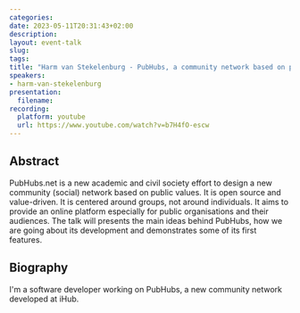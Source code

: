 ```yaml
---
categories:
date: 2023-05-11T20:31:43+02:00
description:
layout: event-talk
slug:
tags:
title: "Harm van Stekelenburg - PubHubs, a community network based on public values"
speakers:
- harm-van-stekelenburg
presentation:
  filename:
recording:
  platform: youtube
  url: https://www.youtube.com/watch?v=b7H4fO-escw
---
```


## Abstract

PubHubs.net is a new academic and civil society effort to design a new community (social) network based on public values. It is open source and value-driven. It is centered around groups, not around individuals. It aims to provide an online platform especially for public organisations and their audiences. The talk will presents the main ideas behind PubHubs, how we are going about its development and demonstrates some of its first features.

## Biography

I'm a software developer working on PubHubs, a new community network developed at iHub.
